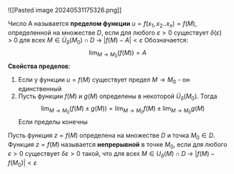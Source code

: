 ![[Pasted image 20240531175326.png]]

Число A называется **пределом функции** $u = f(x_1, x_2..x_n) = f(M)$, определенной на множестве $D$, если для любого $\varepsilon > 0$ существует $\delta(\varepsilon)$ > 0 для всех $M \in \dot{U}_\delta(M_0) \cap{D}$ ->
$|f(M) - A| < \varepsilon$
Обозначается: $$\lim_{M \to M_0}{(f(M))} = A$$
**Свойства пределов**:

1. Если у функции $u = f(M)$ существует предел $M \to M_0$ - он единственный
2. Пусть функции $f(M)$ и $g(M)$ определены в некоторой $\dot{U}_\delta(M_0)$. Тогда $$\lim_{M \to M_0}{(f(M) \pm g(M))} = \lim_{M \to M_0}{f(M)} \pm \lim_{M \to M_0}{g(M)} $$Если пределы конечны

Пусть функция $z = f(M)$ определена на множестве $D$ и точка $M_0 \in D$. Функция $z = f(M)$ называется **непрерывной** в точке $M_0$, если для любого $\varepsilon > 0$ существует $\delta{\varepsilon} > 0$ такой, что для всех $M \in U_\delta(M) \cap D$ -> $|f(M) - f(M_0)| < \varepsilon$




